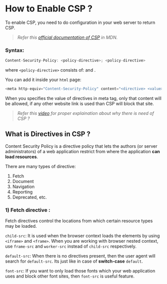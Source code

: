 # How to Enable CSP ?
To enable CSP, you need to do configuration in your web server to return CSP.

> *Refer this [official documentation of CSP](https://developer.mozilla.org/en-US/docs/Web/HTTP/Headers/Content-Security-Policy) in MDN.*

### Syntax:
```javascript
Content-Security-Policy: <policy-directive>; <policy-directive>
```
where `<policy-directive>` consists of: <directive> and <value>.
  
You can add it inside your `html` page:
```javascript
<meta http-equiv="Content-Security-Policy" content="<directive> <value>;<directive> <value>"
```
      
When you specifies the value of directives in meta tag, only that content will be allowed, if any other website link is used than CSP will block that site.

> *Refer this [video](https://www.youtube.com/watch?v=txHc4zk6w3s) for proper explaination about why there is need of CSP ?*

## What is Directives in CSP ?
Content Security Policy is a directive policy that lets the authors (or server administrators) of a web application restrict from where the application **can load resources**.

There are many types of directive:
  1) Fetch
  2) Document
  3) Navigation
  4) Reporting
  5) Deprecated, etc.
  
### 1) Fetch directive :
Fetch directives control the locations from which certain resource types may be loaded.

`child-src`: It is used when the browser context loads the elements by using `<iframe>` and `<frame>`. When you are working with browser nested context, use `frame-src` and `worker-src` instead of `child-src` respectively.
  
`default-src`: When there is no directives present, then the user agent will search for `default-src`. Its just like in case of **switch-case** `default`.
  
`font-src`: If you want to only load those fonts which your web application uses and block other font sites, then `font-src` is useful feature.
